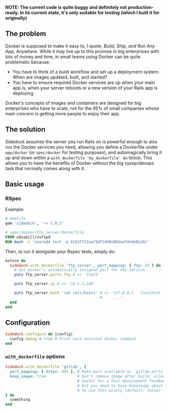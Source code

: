 **NOTE: The current code is quite buggy and definitely not production-ready. In its current state, it's only suitable for testing (which I built it for originally)**

## The problem
Docker is supposed to make it easy to, I quote, *Build, Ship, and Run Any App, Anywhere*. While it may live up to this promise in big enterprises with lots of money and time, in small teams using Docker can be quite problematic because:

- You have to think of a build workflow and set up a deployment system. When are images updated, built, and started?
- You have to ensure required Docker services are up when your main app is, when your server reboots or a new version of your Rails app is deploying

Docker's concepts of images and containers are designed for big enterprises who have to scale, not for the 95% of small companies whose main concern is getting more people to enjoy their app.

## The solution
Sidedock assumes the server you run Rails on is powerful enough to also run the Docker services you need, allowing you define a Dockerfile under `app/docker` (or `spec/docker` for testing purposes), and automagically bring it up and down within a `with_dockerfile 'my_dockerfile' do`-block. This allows you to have the benefits of Docker without the big sysop/devops task that normally comes along with it.

## Basic usage
### RSpec
Example:
```ruby
# Gemfile
gem 'sidedock', '~> 1.0.3'
```

```dockerfile
# spec/docker/ftp_server/Dockerfile
FROM odiobill/vsftpd
RUN bash -c 'useradd test -p $1$2f712aa7$bP1dXBeOEUoeTdnUeNLGQ/'
```

Then, to run it alongside your Rspec tests, simply do:
```ruby
before do
  Sidedock.with_dockerfile 'ftp_server', port_mapping: { ftp: 21 } do |ftp_server|
    # Get Docker's automatically assigned port for the service
    puts ftp_server.ports.ftp # => '31425'

    puts ftp_server.ip # => '10.5.2.100'

    puts ftp_server.bash 'cat /etc/hosts' # => '127.0.0.1	localhost
                                          #     ...'
  end
end
```

## Configuration
```ruby
Sidedock.configure do |config|
  config.debug = true # Print each executed docker command
end
```

### `with_dockerfile` options
```ruby
Sidedock.with_dockerfile 'gitlab', {
  port_mapping: { https: 443 }, # Make port available as `gitlab.ports.https` (default: {})
  keep_image: true              # Don't remove image after build, allowing Docker to cache.
                                # Useful for a fast development feedback cycle,
                                # but you need to have knowledge about how Docker caches
                                # to use this wisely (default: false)
} do
  something
end
```
